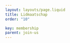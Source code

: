 ```yaml
---
layout: layouts/page.liquid
title: Lidmaatschap
order: "10" 

key: membership
parent: join-us
---
```


